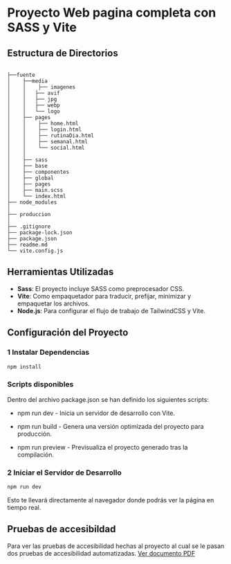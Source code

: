# Proyecto Web pagina completa con SASS y  Vite

##  Estructura de Directorios
```

├──fuente
│    ├──media
│    │    ├── imagenes
│    │   ├── avif
│    │   ├── jpg
│    │   ├── webp
│    │   └── logo
│    ├── pages
│    │    ├── home.html
│    │    ├── login.html
│    │    ├── rutinaDia.html
│    │    ├── semanal.html
│    │    └── social.html
│    │
│    ├── sass
│    ├── base
│    ├── componentes
│    ├── global
│    ├── pages
│    ├── main.scss
│    └── index.html 
├── node_modules
│
├── produccion
│
├── .gitignore
├── package-lock.json
├── package.json
├── readme.md
└── vite.config.js

```
##  Herramientas Utilizadas

- **Sass**: El proyecto  incluye SASS como preprocesador CSS.
- **Vite**: Como empaquetador para traducir, prefijar, minimizar y empaquetar los archivos.
- **Node.js**: Para configurar el flujo de trabajo de TailwindCSS y Vite.




##  Configuración del Proyecto

### 1️ Instalar Dependencias

```sh
npm install
```

### Scripts disponibles

Dentro del archivo package.json se han definido los siguientes scripts:

- npm run dev - Inicia un servidor de desarrollo con Vite.

- npm run build - Genera una versión optimizada del proyecto para producción.

- npm run preview - Previsualiza el proyecto generado tras la compilación.


### 2️ Iniciar el Servidor de Desarrollo

```sh
npm run dev
```

Esto te llevará directamente al navegador donde podrás ver la página en tiempo real. 

## Pruebas de accesibildad 
Para ver las pruebas de accesibilidad hechas al proyecto al cual se le pasan dos pruebas de accesibilidad automatizadas.
[Ver documento PDF]()
